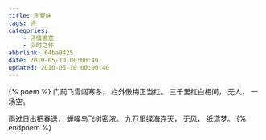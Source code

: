 ```yaml
---
title: 冬夏咏
tags: 诗
categories: 
    - 诗情画意
    - 少时之作
abbrlink: 64ba9425
date: 2010-05-10 00:00:40
updated: 2010-05-10 00:00:40
---
```

{% poem %}
门前飞雪闯寒冬，
栏外傲梅正当红。
三千里红白相间，
无人，
一场空。

雨过日出把春送，
蝉噪鸟飞树密浓。
九万里绿海连天，
无风，
纸鸢梦。
{% endpoem %}